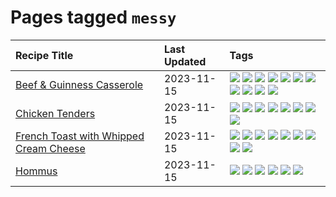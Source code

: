 # Pages tagged `messy`

|Recipe Title|Last Updated|Tags
|:---|:---|:---|
|[Beef & Guinness Casserole](../recipes/beefandguinnesscasserole.md)|2023-11-15|[![](https://img.shields.io/badge/tag-amazing-c6d429)](../tags/amazing.md) [![](https://img.shields.io/badge/tag-baked-f1d19f)](../tags/baked.md) [![](https://img.shields.io/badge/tag-beef-28ab17)](../tags/beef.md) [![](https://img.shields.io/badge/tag-casserole-e5c1d4)](../tags/casserole.md) [![](https://img.shields.io/badge/tag-guinness-cb29b)](../tags/guinness.md) [![](https://img.shields.io/badge/tag-irish-8ce73b)](../tags/irish.md) [![](https://img.shields.io/badge/tag-large_quantity-8344b1)](../tags/large_quantity.md) [![](https://img.shields.io/badge/tag-long_cook_time-3a4f8e)](../tags/long_cook_time.md) [![](https://img.shields.io/badge/tag-long_prep_time-91514)](../tags/long_prep_time.md) [![](https://img.shields.io/badge/tag-messy-d4602a)](../tags/messy.md) [![](https://img.shields.io/badge/tag-tricky-6984a1)](../tags/tricky.md)|
|[Chicken Tenders](../recipes/chickentenders.md)|2023-11-15|[![](https://img.shields.io/badge/tag-airfryer-e4f90)](../tags/airfryer.md) [![](https://img.shields.io/badge/tag-amazing-c6d429)](../tags/amazing.md) [![](https://img.shields.io/badge/tag-battered-517a72)](../tags/battered.md) [![](https://img.shields.io/badge/tag-chicken-13fda6)](../tags/chicken.md) [![](https://img.shields.io/badge/tag-crumbed-9fef19)](../tags/crumbed.md) [![](https://img.shields.io/badge/tag-messy-d4602a)](../tags/messy.md) [![](https://img.shields.io/badge/tag-mine-427cd)](../tags/mine.md) [![](https://img.shields.io/badge/tag-sides-b7439e)](../tags/sides.md)|
|[French Toast with Whipped Cream Cheese](../recipes/frenchtoastwhippedcreamcheese.md)|2023-11-15|[![](https://img.shields.io/badge/tag-amazing-c6d429)](../tags/amazing.md) [![](https://img.shields.io/badge/tag-breakfast-659a8f)](../tags/breakfast.md) [![](https://img.shields.io/badge/tag-dairy-bb15fd)](../tags/dairy.md) [![](https://img.shields.io/badge/tag-dessert-4e6ea)](../tags/dessert.md) [![](https://img.shields.io/badge/tag-fried-1754e4)](../tags/fried.md) [![](https://img.shields.io/badge/tag-large_quantity-8344b1)](../tags/large_quantity.md) [![](https://img.shields.io/badge/tag-messy-d4602a)](../tags/messy.md) [![](https://img.shields.io/badge/tag-mine-427cd)](../tags/mine.md) [![](https://img.shields.io/badge/tag-vegetarian-5d33f3)](../tags/vegetarian.md)|
|[Hommus](../recipes/hommus.md)|2023-11-15|[![](https://img.shields.io/badge/tag-healthy-9acea8)](../tags/healthy.md) [![](https://img.shields.io/badge/tag-messy-d4602a)](../tags/messy.md) [![](https://img.shields.io/badge/tag-protein-c02c21)](../tags/protein.md) [![](https://img.shields.io/badge/tag-tricky-6984a1)](../tags/tricky.md) [![](https://img.shields.io/badge/tag-vegan-4d8aaa)](../tags/vegan.md) [![](https://img.shields.io/badge/tag-vegetarian-5d33f3)](../tags/vegetarian.md)|